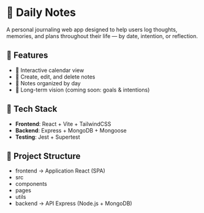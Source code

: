# 🧠 Daily Notes

A personal journaling web app designed to help users log thoughts, memories, and plans throughout their life — by date, intention, or reflection.

## 🚀 Features

- 📅 Interactive calendar view
- 📝 Create, edit, and delete notes
- 📂 Notes organized by day
- 🧭 Long-term vision (coming soon: goals & intentions)

## 🧰 Tech Stack

- **Frontend**: React + Vite + TailwindCSS
- **Backend**: Express + MongoDB + Mongoose
- **Testing**: Jest + Supertest

## 📁 Project Structure

- frontend → Application React (SPA)
- src
- components
- pages
- utils
- backend → API Express (Node.js + MongoDB)